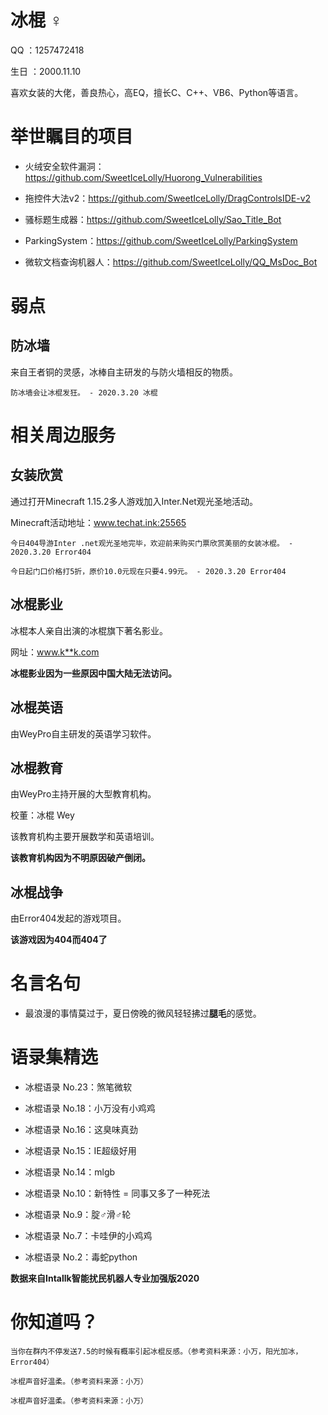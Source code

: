 # 冰棍 ♀  

QQ ：1257472418  

生日 ：2000.11.10  

喜欢女装的大佬，善良热心，高EQ，擅长C、C++、VB6、Python等语言。

# 举世瞩目的项目  

* 火绒安全软件漏洞：https://github.com/SweetIceLolly/Huorong_Vulnerabilities   

* 拖控件大法v2：https://github.com/SweetIceLolly/DragControlsIDE-v2  

* 骚标题生成器：https://github.com/SweetIceLolly/Sao_Title_Bot  

* ParkingSystem：https://github.com/SweetIceLolly/ParkingSystem  

* 微软文档查询机器人：https://github.com/SweetIceLolly/QQ_MsDoc_Bot  

# 弱点  

## 防冰墙

来自王者铜的灵感，冰棒自主研发的与防火墙相反的物质。  

`防冰墙会让冰棍发狂。 - 2020.3.20 冰棍`

# 相关周边服务

## 女装欣赏

通过打开Minecraft 1.15.2多人游戏加入Inter.Net观光圣地活动。  

Minecraft活动地址：www.techat.ink:25565   

`今日404导游Inter .net观光圣地完毕，欢迎前来购买门票欣赏美丽的女装冰棍。 - 2020.3.20 Error404`   

`今日起门口价格打5折，原价10.0元现在只要4.99元。 - 2020.3.20 Error404`

## 冰棍影业  

冰棍本人亲自出演的冰棍旗下著名影业。  

网址：www.k**k.com  

**冰棍影业因为一些原因中国大陆无法访问。**

## 冰棍英语

由WeyPro自主研发的英语学习软件。  

## 冰棍教育

由WeyPro主持开展的大型教育机构。  

校董：冰棍 Wey  

该教育机构主要开展数学和英语培训。  

**该教育机构因为不明原因破产倒闭。**

## 冰棍战争

由Error404发起的游戏项目。  

**该游戏因为404而404了**

# 名言名句  

* 最浪漫的事情莫过于，夏日傍晚的微风轻轻拂过**腿毛**的感觉。

# 语录集精选  

* 冰棍语录 No.23：煞笔微软  

* 冰棍语录 No.18：小万没有小鸡鸡    

* 冰棍语录 No.16：这臭味真劲    

* 冰棍语录 No.15：IE超级好用  

* 冰棍语录 No.14：mlgb  

* 冰棍语录 No.10：新特性 = 同事又多了一种死法  

* 冰棍语录 No.9：腚♂滑♂轮  

* 冰棍语录 No.7：卡哇伊的小鸡鸡  

* 冰棍语录 No.2：毒蛇python    

**数据来自Intallk智能扰民机器人专业加强版2020**

# 你知道吗？  

`当你在群内不停发送7.5的时候有概率引起冰棍反感。（参考资料来源：小万，阳光加冰，Error404）`  

`冰棍声音好温柔。（参考资料来源：小万）`  

`冰棍声音好温柔。（参考资料来源：小万）`  